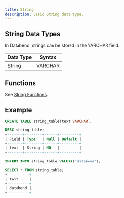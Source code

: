 ```yaml
---
title: String
description: Basic String data type.
---
```


## String Data Types

In Databend, strings can be stored in the VARCHAR field.

| Data Type        | Syntax   |
| -----------------| -------- |
| String           | VARCHAR

## Functions

See [String Functions](/doc/reference/functions/string-functions).


## Example

```sql
CREATE TABLE string_table(text VARCHAR);

DESC string_table;
+-------+--------+------+---------+
| Field | Type   | Null | Default |
+-------+--------+------+---------+
| text  | String | NO   |         |
+-------+--------+------+---------+

INSERT INTO string_table VALUES('databend');

SELECT * FROM string_table;
+----------+
| text     |
+----------+
| databend |
+----------+
```
